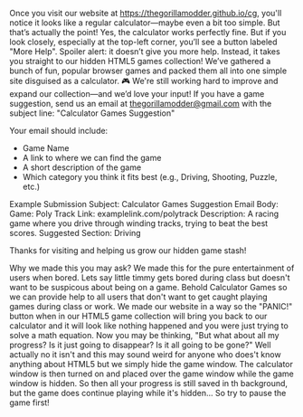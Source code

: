 Once you visit our website at https://thegorillamodder.github.io/cg, you'll notice it looks like a regular calculator—maybe even a bit too simple. But that’s actually the point!
Yes, the calculator works perfectly fine. But if you look closely, especially at the top-left corner, you’ll see a button labeled "More Help". Spoiler alert: it doesn’t give you more help. Instead, it takes you straight to our hidden HTML5 games collection!
We’ve gathered a bunch of fun, popular browser games and packed them all into one simple site disguised as a calculator. 🎮
We're still working hard to improve and expand our collection—and we’d love your input!
If you have a game suggestion, send us an email at thegorillamodder@gmail.com with the subject line:
"Calculator Games Suggestion"

Your email should include:
* Game Name
* A link to where we can find the game
* A short description of the game
* Which category you think it fits best (e.g., Driving, Shooting, Puzzle, etc.)

Example Submission
Subject: Calculator Games Suggestion
Email Body:
Game: Poly Track
Link: examplelink.com/polytrack
Description: A racing game where you drive through winding tracks, trying to beat the best scores.
Suggested Section: Driving

Thanks for visiting and helping us grow our hidden game stash!


Why we made this you may ask?
We made this for the pure entertainment of users when bored. Lets say little timmy gets bored during class but doesn't want to be suspicous about being on a game. Behold Calculator Games so we can provide help to all users that don't want to get caught playing games during class or work.
We made our website in a way so the "PANIC!" button when in our HTML5 game collection will bring you back to our calculator and it will look like nothing happened and you were just trying to solve a math equation.
Now you may be thinking, "But what about all my progress? Is it just going to disappear? Is it all going to be gone?" Well actually no it isn't and this may sound weird for anyone who does't know anything about HTML5 but we simply hide the game window.
The calculator window is then turned on and placed over the game window while the game window is hidden. So then all your progress is still saved in th background, but the game does continue playing while it's hidden... So try to pause the game first!
